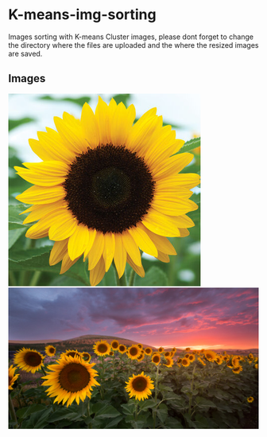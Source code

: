 # K-means-img-sorting
Images sorting with K-means
Cluster images, please dont forget to change the directory where the files are uploaded and the where the resized images are saved.
## Images
<img src="Images/Sunflower/01814_01_sunrichorangesum.jpg">
<img src="Images/Sunflower/20150725-IMG_1442-Edit-2.jpg">
